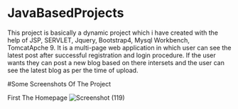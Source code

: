 # JavaBasedProjects

This project is basically a dynamic project which i have created with the help of JSP, SERVLET, Jquery, Bootstrap4, Mysql Workbench, TomcatApche 9. It is a multi-page web application in which user can see the latest post after successful registration and login procedure. If the user wants they can post a new blog based on there intersets and the user can see the latest blog as per the time of upload.

#Some Screenshots Of The Project

First The Homepage
![Screenshot (119)](https://user-images.githubusercontent.com/67191552/174135480-92ea2cce-a2e3-45c2-8713-0a82c9330417.png)


